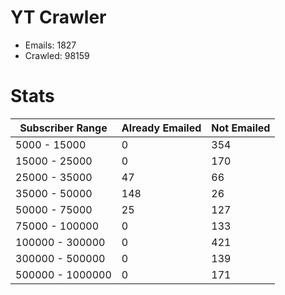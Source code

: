 # YT Crawler
- Emails: 1827
- Crawled: 98159

# Stats
| Subscriber Range  | Already Emailed | Not Emailed |
|-------|-------|-------|
| 5000 - 15000 | 0 | 354 |
| 15000 - 25000 | 0 | 170 |
| 25000 - 35000 | 47 | 66 |
| 35000 - 50000 | 148 | 26 |
| 50000 - 75000 | 25 | 127 |
| 75000 - 100000 | 0 | 133 |
| 100000 - 300000 | 0 | 421 |
| 300000 - 500000 | 0 | 139 |
| 500000 - 1000000 | 0 | 171 |
